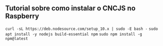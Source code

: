 ## Tutorial sobre como instalar o CNCJS no Raspberry


  `curl -sL https://deb.nodesource.com/setup_10.x | sudo -E bash -`
  `sudo apt install -y nodejs build-essential npm`
  `sudo npm install -g npm@latest`
  
  
